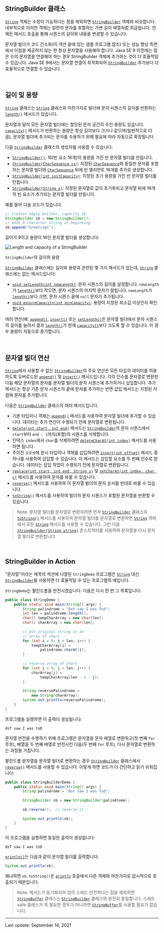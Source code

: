 ## StringBuilder 클래스

[`String`](https://docs.oracle.com/en/java/javase/22/docs/api/java.base/java/lang/String.html) 객체는 수정이 가능하다는 점을 제외하면 [`StringBuilder`](https://docs.oracle.com/en/java/javase/22/docs/api/java.base/java/lang/StringBuilder.html) 객체와 비슷합니다. 내부적으로 이러한 객체는 일련의 문자를 포함하는 가변 길이 배열처럼 취급됩니다. 언제든 메서드 호출을 통해 시퀀스의 길이와 내용을 변경할 수 있습니다.

문자열 빌더가 코드 간소화(이 섹션 끝에 있는 샘플 프로그램 참조) 또는 성능 향상 측면에서 이점을 제공하지 않는 한 항상 문자열을 사용해야 합니다. Java SE 9 이전에는 많은 수의 문자열을 연결해야 하는 경우 StringBuilder 객체에 추가하는 것이 더 효율적일 수 있습니다. Java SE 9에서는 문자열 연결이 최적화되어 [`StringBuilder`](https://docs.oracle.com/en/java/javase/22/docs/api/java.base/java/lang/StringBuilder.html) 추가보다 더 효율적으로 연결할 수 있습니다.

 

## 길이 및 용량

[`String`](https://docs.oracle.com/en/java/javase/22/docs/api/java.base/java/lang/StringBuilder.html) 클래스는 [`String`](https://docs.oracle.com/en/java/javase/22/docs/api/java.base/java/lang/String.html) 클래스와 마찬가지로 빌더에 문자 시퀀스의 길이를 반환하는 [`length()`](https://docs.oracle.com/en/java/javase/22/docs/api/java.base/java/lang/StringBuilder.html#length()) 메서드가 있습니다.

문자열과 달리 모든 문자열 빌더에는 할당된 문자 공간의 수인 용량도 있습니다. [`capacity()`](https://docs.oracle.com/en/java/javase/22/docs/api/java.base/java/lang/StringBuilder.html#capacity()) 메서드가 반환하는 용량은 항상 길이보다 크거나 같으며(일반적으로 더 큼), 문자열 빌더에 추가되는 문자를 수용하기 위해 필요에 따라 자동으로 확장됩니다.

다음 [`StringBuilder`](https://docs.oracle.com/en/java/javase/22/docs/api/java.base/java/lang/StringBuilder.html) 클래스의 생성자를 사용할 수 있습니다:

- [`StringBuilder()`](https://docs.oracle.com/en/java/javase/22/docs/api/java.base/java/lang/StringBuilder.html#%3Cinit%3E()): 16(빈 요소 16개)의 용량을 가진 빈 문자열 빌더를 만듭니다.
- [`StringBuilder(CharSequence cs)`](https://docs.oracle.com/en/java/javase/22/docs/api/java/lang/StringBuilder.html#%3Cinit%3E(java.lang.CharSequence)): 지정된 [`CharSequence`](https://docs.oracle.com/en/java/javase/22/docs/api/java.base/java/lang/CharSequence.html)와 동일한 문자를 포함하는 문자열 빌더와 [`CharSequence`](https://docs.oracle.com/en/java/javase/22/docs/api/java.base/java/lang/CharSequence.html) 뒤에 빈 엘리먼트 16개를 추가로 생성합니다.
- [`StringBuilder(int initCapacity)`](https://docs.oracle.com/en/java/javase/22/docs/api/java.base/java/lang/StringBuilder.html#%3Cinit%3E(int)): 지정된 초기 용량을 가진 빈 문자열 빌더를 만듭니다.
- [`StringBuilder(String s)`](https://docs.oracle.com/en/java/javase/22/docs/api/java/lang/StringBuilder.html#%3Cinit%3E(java.lang.String)): 지정된 문자열로 값이 초기화되고 문자열 뒤에 16개의 빈 요소가 추가되는 문자열 빌더를 만듭니다.

예를 들어 다음 코드가 있습니다.

```java
// creates empty builder, capacity 16
StringBuilder sb = new StringBuilder();
// adds 9 character string at beginning
sb.append("Greetings");
```

길이가 9이고 용량이 16인 문자열 빌더를 생성합니다:

![Length and capacity of a `StringBuilder`](https://dev.java/assets/images/numbers-strings/04_stringbuilder.png)

`StringBuilder`의 길이와 용량

[`StringBuilder`](https://docs.oracle.com/en/java/javase/22/docs/api/java.base/java/lang/StringBuilder.html) 클래스에는 길이와 용량과 관련된 몇 가지 메서드가 있는데, [`String`](https://docs.oracle.com/en/java/javase/22/docs/api/java.base/java/lang/String.html) 클래스에는 없는 메서드입니다:

- [`void setLength(int newLength)`](https://docs.oracle.com/en/java/javase/22/docs/api/java.base/java/lang/StringBuilder.html#setLength(int)): 문자 시퀀스의 길이를 설정합니다. `newLength`가 [`length()`](https://docs.oracle.com/en/java/javase/22/docs/api/java.base/java/lang/StringBuilder.html#length())보다 작으면, 문자 시퀀스의 마지막 문자가 잘립니다. `newLength`가 [`length()`](https://docs.oracle.com/en/java/javase/22/docs/api/java.base/java/lang/StringBuilder.html#length())보다 크면, 문자 시퀀스 끝에 `null` 문자가 추가됩니다.
- [`void ensureCapacity(int minCapacity)`](https://docs.oracle.com/en/java/javase/22/docs/api/java.base/java/lang/StringBuilder.html#ensureCapacity(int)): 용량이 지정된 최소값 이상인지 확인합니다.

여러 연산(예: [`append()`](https://docs.oracle.com/en/java/javase/22/docs/api/java.base/java/lang/StringBuilder.html#append(java.lang.Object)), [`insert()`](https://docs.oracle.com/en/java/javase/22/docs/api/java.base/java/lang/StringBuilder.html#insert(int,java.lang.Object)) 또는 [`setLength()`](https://docs.oracle.com/en/java/javase/22/docs/api/java.base/java/lang/StringBuilder.html#setLength(int))은 문자열 빌더에서 문자 시퀀스의 길이를 늘려서 결과 [`length()`](https://docs.oracle.com/en/java/javase/22/docs/api/java.base/java/lang/StringBuilder.html#length())가 현재 [`capacity()`](https://docs.oracle.com/en/java/javase/22/docs/api/java.base/java/lang/StringBuilder.html#capacity())보다 크도록 할 수 있습니다. 이 경우 용량이 자동으로 증가합니다.

 

## 문자열 빌더 연산

[`String`](https://docs.oracle.com/en/java/javase/22/docs/api/java.base/java/lang/String.html)에서 사용할 수 없는 [`StringBuilder`](https://docs.oracle.com/en/java/javase/22/docs/api/java.base/java/lang/StringBuilder.html)의 주요 연산은 모든 타입의 데이터를 허용하도록 오버로드된 [`append()`](https://docs.oracle.com/en/java/javase/22/docs/api/java.base/java/lang/StringBuilder.html#append(java.lang.Object)) 및 [`insert()`](https://docs.oracle.com/en/java/javase/22/docs/api/java.base/java/lang/StringBuilder.html#insert(int,java.lang.Object)) 메서드입니다. 각각 인수를 문자열로 변환한 다음 해당 문자열의 문자를 문자열 빌더의 문자 시퀀스에 추가하거나 삽입합니다. 추가 메서드는 항상 기존 문자 시퀀스의 끝에 문자를 추가하는 반면 삽입 메서드는 지정된 지점에 문자를 추가합니다.

다음은 [`StringBuilder`](https://docs.oracle.com/en/java/javase/22/docs/api/java.base/java/lang/StringBuilder.html) 클래스의 여러 메서드입니다.

- 기본 타입이나 객체는 [`append()`](https://docs.oracle.com/en/java/javase/22/docs/api/java.base/java/lang/StringBuilder.html#append(java.lang.Object)) 메서드를 사용하여 문자열 빌더에 추가할 수 있습니다. 데이터는 추가 연산이 수행되기 전에 문자열로 변환됩니다.
- [`delete(int start, int end)`](https://docs.oracle.com/en/java/javase/22/docs/api/java.base/java/lang/StringBuilder.html#delete(int,int)) 메서드는 [`StringBuilder`](https://docs.oracle.com/en/java/javase/22/docs/api/java.base/java/lang/StringBuilder.html)의 문자 시퀀스에서 `start`부터 `end - 1`까지(포함)의 시퀀스를 삭제합니다.
- 인덱스 `index`에서 `char`를 삭제하려면 [`deleteCharAt(int index)`](https://docs.oracle.com/en/java/javase/22/docs/api/java.base/java/lang/StringBuilder.html#deleteCharAt(int)) 메서드를 사용하면 됩니다.
- 주어진 `오프셋`에 원시 타입이나 객체를 삽입하려면 [`insert(int offset)`](https://docs.oracle.com/en/java/javase/22/docs/api/java.base/java/lang/StringBuilder.html#insert(int,java.lang.Object)) 메서드 중 하나를 사용하여 삽입할 수 있습니다. 이 메서드는 삽입할 요소를 두 번째 인수로 받습니다. 데이터는 삽입 작업이 수행되기 전에 문자열로 변환됩니다.
- [`replace(int start, int end, String s)`](https://docs.oracle.com/en/java/javase/22/docs/api/java.base/java/lang/StringBuilder.html#replace(int,int,java.lang.String)) 및 [`setCharAt(int index, char c)`](https://docs.oracle.com/en/java/javase/22/docs/api/java.base/java/lang/StringBuilder.html#setCharAt(int,char)) 메서드를 사용하여 문자를 바꿀 수 있습니다.
- [`reverse()`](https://docs.oracle.com/en/java/javase/22/docs/api/java.base/java/lang/StringBuilder.html#reverse()) 메서드를 사용하여 이 문자열 빌더의 문자 순서를 반대로 바꿀 수 있습니다.
- [`toString()`](https://docs.oracle.com/en/java/javase/22/docs/api/java.base/java/lang/StringBuilder.html#toString()) 메서드를 사용하여 빌더의 문자 시퀀스가 포함된 문자열을 반환할 수 있습니다.

> Note: 문자열 빌더를 문자열로 변환하려면 먼저 [`StringBuilder`](https://docs.oracle.com/en/java/javase/22/docs/api/java.base/java/lang/StringBuilder.html) 클래스의 [`toString()`](https://docs.oracle.com/en/java/javase/22/docs/api/java.base/java/lang/StringBuilder.html#toString()) 메서드를 사용하여 문자열 빌더를 문자열로 변환하면 [`String`](https://docs.oracle.com/en/java/javase/22/docs/api/java.base/java/lang/String.html) 객체에서 모든 [`String`](https://docs.oracle.com/en/java/javase/22/docs/api/java.base/java/lang/StringBuilder.html) 메서드를 사용할 수 있습니다. 그런 다음 [`StringBuilder(String string)`](https://docs.oracle.com/en/java/javase/22/docs/api/java/lang/StringBuilder.html#%3Cinit%3E(java.lang.String)) 존스트럭터를 사용하여 문자열을 다시 문자열 빌더로 변환합니다.

 

## StringBuilder in Action

"문자열"이라는 제목의 섹션에 나열된 `StringDemo` 프로그램은 [`String`](https://docs.oracle.com/en/java/javase/22/docs/api/java.base/java/lang/String.html) 대신 [`StringBuilder`](https://docs.oracle.com/en/java/javase/22/docs/api/java.base/java/lang/StringBuilder.html)를 사용하면 더 효율적일 수 있는 프로그램의 예입니다.

`StringDemo`는 팔린드롬을 반전시켰습니다. 다음은 다시 한 번 그 목록입니다:

```java
public class StringDemo {
    public static void main(String[] args) {
        String palindrome = "Dot saw I was Tod";
        int len = palindrome.length();
        char[] tempCharArray = new char[len];
        char[] charArray = new char[len];
        
        // put original string in an 
        // array of chars
        for (int i = 0; i < len; i++) {
            tempCharArray[i] = 
                palindrome.charAt(i);
        } 
        
        // reverse array of chars
        for (int j = 0; j < len; j++) {
            charArray[j] =
                tempCharArray[len - 1 - j];
        }
        
        String reversePalindrome =
            new String(charArray);
        System.out.println(reversePalindrome);
    }
}
```

프로그램을 실행하면 이 출력이 생성됩니다:

```shell
doT saw I was toD
```

문자열 반전을 수행하기 위해 프로그램은 문자열을 문자 배열로 변환하고(첫 번째 `for` 루프), 배열을 두 번째 배열로 반전시킨 다음(두 번째 `for` 루프), 다시 문자열로 변환하는 과정을 거칩니다.

팔린드롬 문자열을 문자열 빌더로 변환하는 경우 [`StringBuilder`](https://docs.oracle.com/en/java/javase/22/docs/api/java.base/java/lang/StringBuilder.html) 클래스에서 [`reverse()`](https://docs.oracle.com/en/java/javase/22/docs/api/java.base/java/lang/StringBuilder.html#reverse()) 메서드를 사용할 수 있습니다. 이렇게 하면 코드가 더 간단하고 읽기 쉬워집니다:

```java
public class StringBuilderDemo {
    public static void main(String[] args) {
        String palindrome = "Dot saw I was Tod";
         
        StringBuilder sb = new StringBuilder(palindrome);
        
        sb.reverse();  // reverse it
        
        System.out.println(sb);
    }
}
```

이 프로그램을 실행하면 동일한 출력이 생성됩니다:

```shell
doT saw I was toD
```

[`println()`](https://docs.oracle.com/en/java/javase/22/docs/api/java.base/java/io/PrintStream.html#println(java.lang.Object))는 다음과 같이 문자열 빌더를 출력합니다:

```java
System.out.println(sb);
```

왜냐하면 `sb.toString()`은 [`println`](https://docs.oracle.com/en/java/javase/22/docs/api/java.base/java/io/PrintStream.html#println(java.lang.Object)) 호출에서 다른 객체와 마찬가지로 암시적으로 호출되기 때문입니다.

> Note: 메서드가 동기화되어 있어 스레드 안전하다는 점을 제외하면 [`StringBuffer`](https://docs.oracle.com/en/java/javase/22/docs/api/java.base/java/lang/StringBuffer.html) 클래스는 [`StringBuilder`](https://docs.oracle.com/en/java/javase/22/docs/api/java.base/java/lang/StringBuilder.html) 클래스와 완전히 동일합니다. 스레드 safe 클래스가 꼭 필요한 경우가 아니라면 [`StringBuffer`](https://docs.oracle.com/en/java/javase/22/docs/api/java.base/java/lang/StringBuffer.html)를 사용할 필요가 없습니다.

---
Last update: September 14, 2021